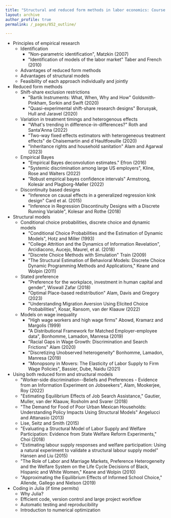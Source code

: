 ```yaml
---
title: "Structural and reduced form methods in labor economics: Course Outline"
layout: archive
author_profile: true
permalink: /_pages/852_outline/

---
```


- Principles of empirical research 
    - Identification
        - "Non-parametric identification", Matzkin (2007)
        - "Identification of models of the labor market" Taber and French (2010)
    - Advantages of reduced form methods
    - Advantages of structural models
    - Feasibility of each approach individually and jointly 
- Reduced form methods
    - Shift-share exclusion restrictions
        - "Bartik Instruments: What, When, Why and How" Goldsmith-Pinkham, Sorkin and Swift (2020)
        - "Quasi-experimental shift-share research designs" Borusyak, Hull and Jaravel (2020)
    - Variation in treatment timings and heterogenous effects
        - "What's trending in difference-in-differences?" Roth and Santa'Anna (2022)
        - "Two-way fixed effects estimators with heterogeneous treatment effects" de Chaisemartin and d`Haultfoeuille (2020)
        - "Inheritance rights and household sanitation" Alam and Agarwal (2023) 
    - Empirical Bayes
        - "Empirical Bayes deconvolution estimates." Efron (2016)
        - "Systemic discrimination among large US employers", Kline, Rose and Walters (2022)
        - "Robust empirical bayes confidence intervals" Armstrong, Kolesár and Plagborg-Møller (2022) 
    - Discontinuity based designs
        - "Inference on causal effects in a generalized regression kink design" Card et al. (2015)
        - "Inference in Regression Discontinuity Designs with a Discrete Running Variable", Kolesar and Rothe (2018)
- Structural models 
    - Conditional choice probabilities, discrete choice and dynamic models
        - "Conditional Choice Probabilities and the Estimation of Dynamic Models", Hotz and Miller (1993)
        - "College Attrition and the Dynamics of Information Revelation", Arcidiacono, Aucejo, Maurel, et al. (2018)
        - "Discrete Choice Methods with Simulation" Train (2009)
        - "The Structural Estimation of Behavioral Models: Discrete Choice Dynamic Programming Methods and Applications," Keane and Wolpin (2011)
    - Stated preference
        - "Preference for the workplace, investment in human capital and gender", Wiswall Zafar (2018)
        - "Optimal Place-based redistribution" Alam, Davis and Gregory (2023)  
        - "Understanding Migration Aversion Using Elicited Choice Probabilities", Kosar, Ransom, van der Klaauw (2022)
    - Models on wage inequality
        - "High wage workers and high wage firms" Abowd, Kramarz and Margolis (1999)
        - "A Distributional Framework for Matched Employer-employee data", Bonhomme, Lamadon, Manresa (2019)
        - "Racial Gaps in Wage Growth: Discrimination and Search Frictions" Alam (2020) 
        - "Discretizing Unobserved heterogeneity" Bonhomme, Lamadon, Manresa (2019)
        - "Monopsony in Movers: The Elasticity of Labor Supply to Firm Wage Policies", Bassier, Dube, Naidu (2021)
- Using both reduced form and structural models 
    - "Worker-side discrimination--Beliefs and Preferences - Evidence from an Information Experiment on Jobseekers", Alam, Mookerjee, Roy (2022) 
    - "Estimating Equilibrium Effects of Job Search Assistance," Gautier, Muller, van der Klaauw, Rosholm and Svarer (2018)
    - "The Demand for Food of Poor Urban Mexican Households: Understanding Policy Impacts Using Structural Models" Angelucci and Attanasio (2013)
    - Lise, Seitz and Smith (2015)
    - "Evaluating a Structural Model of Labor Supply and Welfare Participation: Evidence from State Welfare Reform Experiments," Choi (2018)
    - "Estimating labour supply responses and welfare participation: Using a natural experiment to validate a structural labour supply model" Hansen and Liu (2015)
    - "The Role of Labor and Marriage Markets, Preference Heterogeneity and the Welfare System on the Life Cycle Decisions of Black, Hispanic and White Women," Keane and Wolpin (2010)
    - "Approximating the Equilibrium Effects of Informed School Choice," Allende, Gallego and Nielson (2019)
- Coding in Julia (if time permits)
    - Why Julia?
    - Efficient code, version control and large project workflow
    - Automatic testing and reproducibility
    - Introduction to numerical optimization
